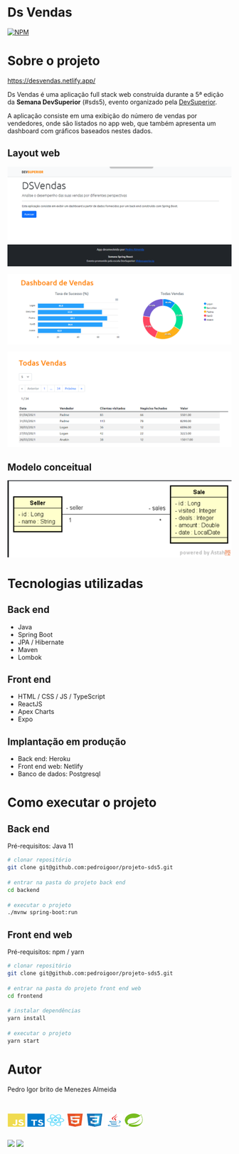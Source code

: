 # Ds Vendas
[![NPM](https://img.shields.io/npm/l/react)](https://github.com/pedroigoor/dscatalog/blob/master/LICENSE) 

# Sobre o projeto

https://desvendas.netlify.app/

Ds Vendas é uma aplicação full stack web  construída durante a 5ª edição da **Semana DevSuperior** (#sds5), evento organizado pela [DevSuperior](https://devsuperior.com "Site da DevSuperior").

A aplicação consiste em uma exibição do número de vendas por vendedores, onde são listados no app web, que também apresenta um dashboard com gráficos baseados nestes dados.

## Layout web
![Web 1](https://raw.githubusercontent.com/pedroigoor/imagens/main/sds5/Dashboard.png)

![Web 2](https://raw.githubusercontent.com/pedroigoor/imagens/main/sds5/Graficos.png)

![Web 3](https://raw.githubusercontent.com/pedroigoor/imagens/main/sds5/Tabela.png)

## Modelo conceitual
![Modelo Conceitual](https://raw.githubusercontent.com/pedroigoor/imagens/main/sds5/Conceitual.png)

# Tecnologias utilizadas
## Back end
- Java
- Spring Boot
- JPA / Hibernate
- Maven
- Lombok 
## Front end
- HTML / CSS / JS / TypeScript
- ReactJS
- Apex Charts
- Expo
## Implantação em produção
- Back end: Heroku
- Front end web: Netlify
- Banco de dados: Postgresql

# Como executar o projeto

## Back end
Pré-requisitos: Java 11

```bash
# clonar repositório
git clone git@github.com:pedroigoor/projeto-sds5.git

# entrar na pasta do projeto back end
cd backend

# executar o projeto
./mvnw spring-boot:run
```

## Front end web
Pré-requisitos: npm / yarn

```bash
# clonar repositório
git clone git@github.com:pedroigoor/projeto-sds5.git

# entrar na pasta do projeto front end web
cd frontend

# instalar dependências
yarn install

# executar o projeto
yarn start
```

# Autor

Pedro Igor brito de Menezes Almeida
##
</div>
  
  <div style="display: inline_block"><br>
  <img align="center" alt="Pedro-Js" height="30" width="40" src="https://raw.githubusercontent.com/devicons/devicon/master/icons/javascript/javascript-plain.svg">
  <img align="center" alt="Pedro-Ts" height="30" width="40" src="https://raw.githubusercontent.com/devicons/devicon/master/icons/typescript/typescript-plain.svg">
  <img align="center" alt="Pedro-React" height="30" width="40" src="https://raw.githubusercontent.com/devicons/devicon/master/icons/react/react-original.svg">
  <img align="center" alt="Pedro-HTML" height="30" width="40" src="https://raw.githubusercontent.com/devicons/devicon/master/icons/html5/html5-original.svg">
  <img align="center" alt="Pedro-CSS" height="30" width="40" src="https://raw.githubusercontent.com/devicons/devicon/master/icons/css3/css3-original.svg">
  <img align="center" alt="Pedro-Java" height="30" width="40" src="https://raw.githubusercontent.com/devicons/devicon/master/icons/java/java-original.svg">    
  <img align="center" alt="Pedro-Spring" height="30" width="40" src="https://raw.githubusercontent.com/devicons/devicon/master/icons/spring/spring-original.svg"> 
</div>

##
  
  <div> 
  <a href = "mailto:pedro.igor10@live.comm"><img src="https://img.shields.io/badge/Microsoft_Outlook-0078D4?style=for-the-badge&logo=microsoft-outlook&logoColor=white" target="_blank"></a>
  <a href="https://www.linkedin.com/in/pedro-almeida-6aa80a116" target="_blank"><img src="https://img.shields.io/badge/-LinkedIn-%230077B5?style=for-the-badge&logo=linkedin&logoColor=white" target="_blank"></a>  
</div>


